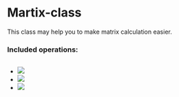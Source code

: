 # Martix-class

This class may help you to make matrix calculation easier.

### Included operations:

<img src="" /> 

- <img src="https://latex.codecogs.com/gif.latex?A%20+%20B:%20\;%20A,B,%20C%20\in%20Mat_{m%20\times%20n}" /> 
- <img src="https://latex.codecogs.com/gif.latex?A\cdot\lambda%20:A\in%20Mat_{m\times%20n},\lambda%20\in%20R^n" /> 
- <img src="https://latex.codecogs.com/gif.latex?A\cdot%20B%20:A\in%20Mat_{m\times%20n},B\in%20Mat_{n\times%20p}" /> 

